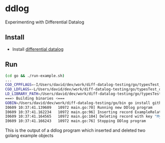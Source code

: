 # ddlog
Experimenting with Differential Datalog

## Install

- Install [differential datalog](https://github.com/vmware/differential-datalog#installation)

## Run

```bash
(cd go && ./run-example.sh)
...
CGO_CPPFLAGS=-I/Users/david/dev/work/diff-datalog-testing/go/typesTest_ddlog
CGO_LDFLAGS=-L/Users/david/dev/work/diff-datalog-testing/go/typesTest_ddlog/target/release -ltypesTest_ddlog
LD_LIBRARY_PATH=/Users/david/dev/work/diff-datalog-testing/go/typesTest_ddlog/target/release
===> Building binaries <===
GOBIN=/Users/david/dev/work/diff-datalog-testing/go/bin go install github.com/vmware/differential-datalog/go/...
I0609 10:37:41.139609   10972 main.go:70] Running new DDlog program
I0609 10:37:41.162234   10972 main.go:96] Inserting record ExampleRelation{"MyExample", [4, 1, 777], [("owner", "X"), ("priority", "Y")]}
I0609 10:37:41.164565   10972 main.go:104] Deleting record with key "MyExample"
I0609 10:37:41.166243   10972 main.go:76] Stopping DDlog program
```
This is the output of a ddlog program which inserted and deleted two golang example objects